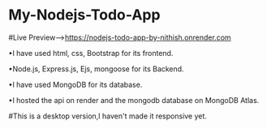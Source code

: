 # My-Nodejs-Todo-App

#Live Preview-->https://nodejs-todo-app-by-nithish.onrender.com

•I have used html, css, Bootstrap for its frontend. 

•Node.js, Express.js, Ejs, mongoose for its Backend. 

•I have used MongoDB for its database. 

•I hosted the api on render and the mongodb 
database on MongoDB Atlas. 

#This is a desktop version,I haven't made it responsive yet. 

